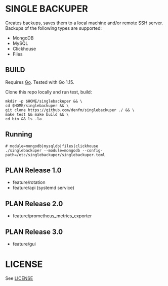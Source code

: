 # SINGLE BACKUPER
Creates backups, saves them to a local machine and/or remote SSH server. Backups of the following types are supported:
- MongoDB
- MySQL 
- Clickhouse
- Files

## BUILD 
Requires [Go](https://golang.org/doc/install). Tested with Go 1.15.

Clone this repo locally and run test, build:
```
mkdir -p $HOME/singlebackuper && \
cd $HOME/singlebackuper && \
git clone https://github.com/denfm/singlebackuper ./ && \
make test && make build && \
cd bin && ls -la
```

## Running

```
# module=mongodb|mysqldb|files|clickhouse
./singlebackuper --module=mongodb --config-path=/etc/singlebackuper/singlebackuper.toml
```

## PLAN Release 1.0
- feature/rotation
- feature/api (systemd service)

## PLAN Release 2.0
- feature/prometheus_metrics_exporter

## PLAN Release 3.0
- feature/gui

LICENSE
========

See [LICENSE](./LICENSE)